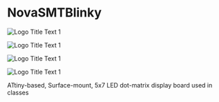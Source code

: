 # NovaSMTBlinky

![](https://github.com/cogwheelcircuitworks/NovaSMTBlinky/blob/master/hardware/RevX/NovaSMTBlinkyRevX_1.gif "Logo Title Text 1")

![](https://github.com/cogwheelcircuitworks/NovaSMTBlinky/blob/master/hardware/RevX/eagleUp_NovaSMTPracticeVX_board_top.png "Logo Title Text 1")

![](https://github.com/cogwheelcircuitworks/NovaSMTBlinky/blob/master/hardware/RevX/eagleUp_NovaSMTPracticeVX_board_bottom.png "Logo Title Text 1")

![](https://github.com/cogwheelcircuitworks/NovaSMTBlinky/blob/master/hardware/RevX/NovaSMTBlinkyRevX.gif "Logo Title Text 1")



ATtiny-based, Surface-mount, 5x7 LED dot-matrix display board used in classes
